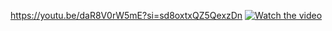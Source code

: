 https://youtu.be/daR8V0rW5mE?si=sd8oxtxQZ5QexzDn
[![Watch the video](https://img.youtube.com/vi/T-D1KVIuvjA/maxresdefault.jpg)](https://youtu.be/daR8V0rW5mE?si=sd8oxtxQZ5QexzDn)
